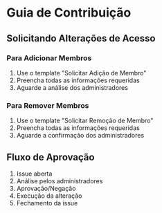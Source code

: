 # Guia de Contribuição

## Solicitando Alterações de Acesso

### Para Adicionar Membros
1. Use o template "Solicitar Adição de Membro"
2. Preencha todas as informações requeridas
3. Aguarde a análise dos administradores

### Para Remover Membros
1. Use o template "Solicitar Remoção de Membro"
2. Preencha todas as informações requeridas
3. Aguarde a confirmação dos administradores

## Fluxo de Aprovação
1. Issue aberta
2. Análise pelos administradores
3. Aprovação/Negação
4. Execução da alteração
5. Fechamento da issue